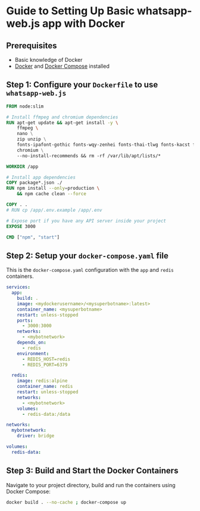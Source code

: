 # Guide to Setting Up Basic whatsapp-web.js app with Docker

## Prerequisites

- Basic knowledge of Docker
- [Docker](https://www.docker.com/) and [Docker Compose](https://docs.docker.com/compose/install/) installed

## Step 1: Configure your `Dockerfile` to use `whatsapp-web.js`

```dockerfile
FROM node:slim

# Install ffmpeg and chromium dependencies
RUN apt-get update && apt-get install -y \
    ffmpeg \ 
    nano \
    zip unzip \
    fonts-ipafont-gothic fonts-wqy-zenhei fonts-thai-tlwg fonts-kacst fonts-freefont-ttf \
    chromium \
    --no-install-recommends && rm -rf /var/lib/apt/lists/*

WORKDIR /app

# Install app dependencies
COPY package*.json ./
RUN npm install --only=production \
    && npm cache clean --force

COPY . .
# RUN cp /app/.env.example /app/.env

# Expose port if you have any API server inside your project
EXPOSE 3000

CMD ["npm", "start"]
```

## Step 2: Setup your `docker-compose.yaml` file

This is the `docker-compose.yaml` configuration with the `app` and `redis` containers.

```yaml
services:
  app:
    build: .
    image: <mydockerusername>/<mysuperbotname>:latest>
    container_name: <mysuperbotname>
    restart: unless-stopped
    ports:
      - 3000:3000
    networks:
      - <mybotnetwork>
    depends_on:
      - redis
    environment:
      - REDIS_HOST=redis
      - REDIS_PORT=6379

  redis:
    image: redis:alpine
    container_name: redis
    restart: unless-stopped
    networks:
      - <mybotnetwork>
    volumes:
      - redis-data:/data

networks:
  mybotnetwork:
    driver: bridge

volumes:
  redis-data:
```

## Step 3: Build and Start the Docker Containers

Navigate to your project directory, build and run the containers using Docker Compose: 

```sh
docker build . --no-cache ; docker-compose up
```
